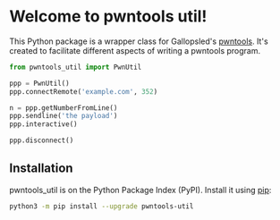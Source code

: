 # Welcome to pwntools util!

This Python package is a wrapper class for Gallopsled's [pwntools](https://www.pwntools.com). It's created to facilitate different aspects of writing a pwntools program.

```py
from pwntools_util import PwnUtil

ppp = PwnUtil()
ppp.connectRemote('example.com', 352)

n = ppp.getNumberFromLine()
ppp.sendline('the payload')
ppp.interactive()

ppp.disconnect()
```

## Installation

pwntools_util is on the Python Package Index (PyPI). Install it using [pip](https://pip.pypa.io/en/stable/):

```sh
python3 -m pip install --upgrade pwntools-util
```
